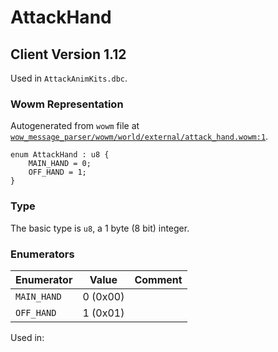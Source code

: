 # AttackHand

## Client Version 1.12

Used in `AttackAnimKits.dbc`.

### Wowm Representation

Autogenerated from `wowm` file at [`wow_message_parser/wowm/world/external/attack_hand.wowm:1`](https://github.com/gtker/wow_messages/tree/main/wow_message_parser/wowm/world/external/attack_hand.wowm#L1).

```rust,ignore
enum AttackHand : u8 {
    MAIN_HAND = 0;
    OFF_HAND = 1;
}
```
### Type
The basic type is `u8`, a 1 byte (8 bit) integer.
### Enumerators
| Enumerator | Value  | Comment |
| --------- | -------- | ------- |
| `MAIN_HAND` | 0 (0x00) |  |
| `OFF_HAND` | 1 (0x01) |  |

Used in:

